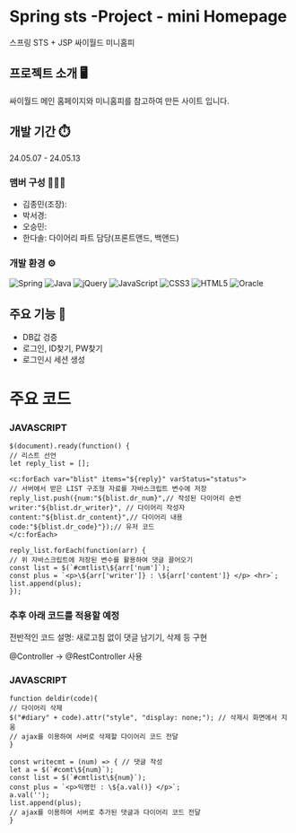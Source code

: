 # Spring sts -Project - mini Homepage
스프링 STS + JSP 싸이월드 미니홈피

## 프로젝트 소개 🖥️
싸이월드 메인 홈페이지와 미니홈피를 참고하여 만든 사이트 입니다.

## 개발 기간 ⏱️
24.05.07 - 24.05.13

### 맴버 구성 🧑‍🤝‍🧑
- 김종민(조장):
- 박서경:
- 오승민:
- 한다솔: 다이어리 파트 담당(프론트앤드, 백앤드)

### 개발 환경 ⚙️
![Spring](https://img.shields.io/badge/spring-%236DB33F.svg?style=for-the-badge&logo=spring&logoColor=white)
![Java](https://img.shields.io/badge/java-%23ED8B00.svg?style=for-the-badge&logo=openjdk&logoColor=white)
![jQuery](https://img.shields.io/badge/jquery-%230769AD.svg?style=for-the-badge&logo=jquery&logoColor=white)
![JavaScript](https://img.shields.io/badge/javascript-%23323330.svg?style=for-the-badge&logo=javascript&logoColor=%23F7DF1E)
![CSS3](https://img.shields.io/badge/css3-%231572B6.svg?style=for-the-badge&logo=css3&logoColor=white)
![HTML5](https://img.shields.io/badge/html5-%23E34F26.svg?style=for-the-badge&logo=html5&logoColor=white)
![Oracle](https://img.shields.io/badge/Oracle-F80000?style=for-the-badge&logo=oracle&logoColor=white)

## 주요 기능 📌
- DB값 겅증
- 로그인, ID찾기, PW찾기
- 로그인시 세션 생성

# 주요 코드
### JAVASCRIPT
    $(document).ready(function() {
    // 리스트 선언
    let reply_list = [];
    
    <c:forEach var="blist" items="${reply}" varStatus="status">
    // 서버에서 받은 LIST 구조형 자료를 자바스크립트 변수에 저장
    reply_list.push({num:"${blist.dr_num}",// 작성된 다이어리 순번
    writer:"${blist.dr_writer}", // 다이어리 작성자
    content:"${blist.dr_content}",// 다이어리 내용
    code:"${blist.dr_code}"});// 유저 코드    
    </c:forEach>
    
    reply_list.forEach(function(arr) {
    // 위 자바스크립트에 저장된 변수를 활용하여 댓글 끌어오기
    const list = $(`#cmtlist\${arr['num']`);
    const plus = `<p>\${arr['writer']} : \${arr['content']} </p> <hr>`;
    list.append(plus); 
    });
    
### 추후 아래 코드를 적용할 예정
전반적인 코드 설명: 새로고침 없이 댓글 남기기, 삭제 등 구현

@Controller -> @RestController 사용

### JAVASCRIPT

    function deldir(code){ 
    // 다이어리 삭제
    $("#diary" + code).attr("style", "display: none;"); // 삭제시 화면에서 지움
    // ajax를 이용하여 서버로 삭제할 다이어리 코드 전달
    }

    const writecmt = (num) => { // 댓글 작성
    let a = $(`#comt\${num}`);
    const list = $(`#cmtlist\${num}`);
    const plus = `<p>익명인 : \${a.val()} </p>`;
    a.val('');
    list.append(plus);
    // ajax를 이용하여 서버로 추가된 댓글과 다이어리 코드 전달
    }
